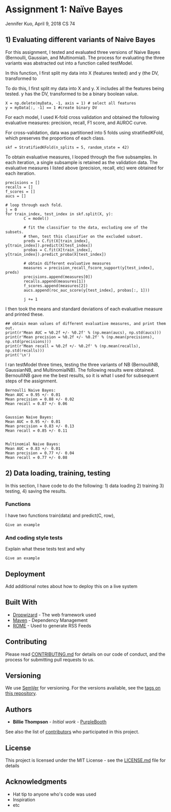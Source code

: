 # Assignment 1: Naïve Bayes

Jennifer Kuo, April 9, 2018
CS 74

## 1) Evaluating different variants of Naive Bayes

For this assignment, I tested and evaluated three versions of Naive Bayes (Bernoulli, Gaussian, and Multinomial). The process for evaluating the three variants was abstracted out into a function called testModel. 

In this function, I first split my data into X (features tested) and y (the DV, transformed to

To do this, I first split my data into X and y. X includes all the features being tested. y has the DV, transformed to be a binary boolean value.

```
X = np.delete(myData, -1, axis = 1) # select all features
y = myData[:, -1] == 1 #create binary DV
```
For each model, I used K-fold cross validation and obtained the following evaluative measures: precision, recall, F1 score, and AUROC curve.  

For cross-validation, data was partitioned into 5 folds using stratifiedKFold, which preserves the proportions of each class.

```
skf = StratifiedKFold(n_splits = 5, random_state = 42)
```

To obtain evaluative measures, I looped through the five subsamples. In each iteration, a single subsample is retained as the validation data. The evaluative measures I listed above (precision, recall, etc) were obtained for each iteration.

```
precisions = []
recalls = []
f_scores = []
aucs = []

# loop through each fold.
j = 0
for train_index, test_index in skf.split(X, y):
        C = model() 
        
        # fit the classifier to the data, excluding one of the subsets. 
        # then, test this classifier on the excluded subset.
        preds = C.fit(X[train_index], y[train_index]).predict(X[test_index])
        probas = C.fit(X[train_index], y[train_index]).predict_proba(X[test_index])
        
        # obtain different evaluative measures
        measures = precision_recall_fscore_support(y[test_index], preds)
        precisions.append(measures[0])
        recalls.append(measures[1])
        f_scores.append(measures[2])
        aucs.append(roc_auc_score(y[test_index], probas[:, 1]))

        j += 1   
```

I then took the means and standard deviations of each evaluative measure and printed these.

```
## obtain mean values of different evaluative measures, and print them out. 
print(r'Mean AUC = %0.2f +/- %0.2f' % (np.mean(aucs), np.std(aucs)))
print(r'Mean precision = %0.2f +/- %0.2f' % (np.mean(precisions), np.std(precisions)))
print(r'Mean recall = %0.2f +/- %0.2f' % (np.mean(recalls), np.std(recalls)))
print('\n')
```
I ran testModel three times, testing the three variants of NB (BernoulliNB, GaussianNB, and MultinomialNB). The following results were obtained. BernoulliNB gave me the best results, so it is what I used for subsequent steps of the assignment.

```
Bernoulli Naive Bayes:
Mean AUC = 0.95 +/- 0.01
Mean precision = 0.88 +/- 0.02
Mean recall = 0.87 +/- 0.06


Gaussian Naive Bayes:
Mean AUC = 0.95 +/- 0.01
Mean precision = 0.83 +/- 0.13
Mean recall = 0.85 +/- 0.11


Multinomial Naive Bayes:
Mean AUC = 0.83 +/- 0.01
Mean precision = 0.77 +/- 0.04
Mean recall = 0.77 +/- 0.08
```

## 2) Data loading, training, testing
In this section, I have code to do the following: 1) data loading 2) training 3) testing, 4) saving the results.

### Functions
I have two functions train(data) and predict(C, row), 
```
Give an example
```

### And coding style tests

Explain what these tests test and why

```
Give an example
```

## Deployment

Add additional notes about how to deploy this on a live system

## Built With

* [Dropwizard](http://www.dropwizard.io/1.0.2/docs/) - The web framework used
* [Maven](https://maven.apache.org/) - Dependency Management
* [ROME](https://rometools.github.io/rome/) - Used to generate RSS Feeds

## Contributing

Please read [CONTRIBUTING.md](https://gist.github.com/PurpleBooth/b24679402957c63ec426) for details on our code of conduct, and the process for submitting pull requests to us.

## Versioning

We use [SemVer](http://semver.org/) for versioning. For the versions available, see the [tags on this repository](https://github.com/your/project/tags). 

## Authors

* **Billie Thompson** - *Initial work* - [PurpleBooth](https://github.com/PurpleBooth)

See also the list of [contributors](https://github.com/your/project/contributors) who participated in this project.

## License

This project is licensed under the MIT License - see the [LICENSE.md](LICENSE.md) file for details

## Acknowledgments

* Hat tip to anyone who's code was used
* Inspiration
* etc
